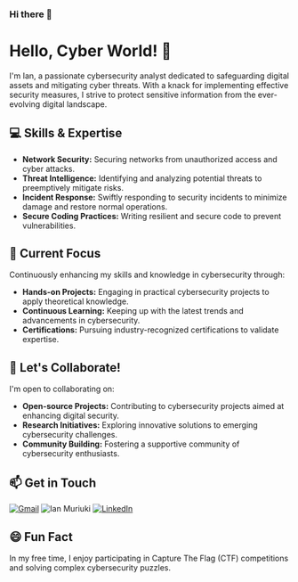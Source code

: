 ### Hi there 👋

<!-- Title -->
# Hello, Cyber World! 👋

<!-- Introduction -->
I'm Ian, a passionate cybersecurity analyst dedicated to safeguarding digital assets and mitigating cyber threats. With a knack for implementing effective security measures, I strive to protect sensitive information from the ever-evolving digital landscape.

<!-- Skills -->
## 💻 Skills & Expertise

- **Network Security:** Securing networks from unauthorized access and cyber attacks.
- **Threat Intelligence:** Identifying and analyzing potential threats to preemptively mitigate risks.
- **Incident Response:** Swiftly responding to security incidents to minimize damage and restore normal operations.
- **Secure Coding Practices:** Writing resilient and secure code to prevent vulnerabilities.

<!-- Current Focus -->
## 🚀 Current Focus

Continuously enhancing my skills and knowledge in cybersecurity through:

- **Hands-on Projects:** Engaging in practical cybersecurity projects to apply theoretical knowledge.
- **Continuous Learning:** Keeping up with the latest trends and advancements in cybersecurity.
- **Certifications:** Pursuing industry-recognized certifications to validate expertise.

<!-- Collaboration -->
## 👯 Let's Collaborate!

I'm open to collaborating on:

- **Open-source Projects:** Contributing to cybersecurity projects aimed at enhancing digital security.
- **Research Initiatives:** Exploring innovative solutions to emerging cybersecurity challenges.
- **Community Building:** Fostering a supportive community of cybersecurity enthusiasts.

<!-- Get in Touch -->
## 📫 Get in Touch

[![Gmail](https://img.shields.io/badge/Gmail-D14836?style=for-the-badge&logo=gmail&logoColor=white)](mailto:ianmuriuki48@gmail.com) ![Ian Muriuki](https://img.shields.io/badge/Ian_Muriuki-008000?style=for-the-badge&logo=&logoColor=white) [![LinkedIn](https://img.shields.io/badge/LinkedIn-0077B5?style=for-the-badge&logo=linkedin&logoColor=white)](https://www.linkedin.com/in/ian-muriuki-6a71901ba/)


<!-- Fun Fact -->
## 😄 Fun Fact

In my free time, I enjoy participating in Capture The Flag (CTF) competitions and solving complex cybersecurity puzzles.

